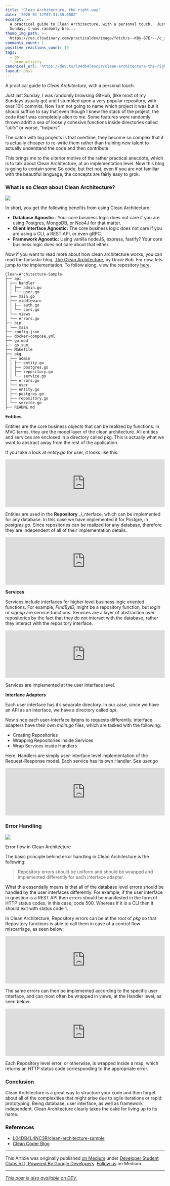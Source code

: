 ```yaml
---
title: 'Clean Architecture, the right way'
date: '2020-01-12T07:31:35.000Z'
excerpt: >-
  A practical guide to Clean Architecture, with a personal touch.  Just last
  Sunday, I was randomly bro...
thumb_img_path: >-
  https://res.cloudinary.com/practicaldev/image/fetch/s--K8y-87Er--/c_imagga_scale,f_auto,fl_progressive,h_420,q_auto,w_1000/https://res.cloudinary.com/practicaldev/image/fetch/s--Asc-PTnU--/c_imagga_scale%2Cf_auto%2Cfl_progressive%2Ch_420%2Cq_auto%2Cw_1000/https://dev-to-uploads.s3.amazonaws.com/i/2ffsp4xeks4jxhbb0elk.png
comments_count: 1
positive_reactions_count: 19
tags:
  - go
  - productivity
canonical_url: 'https://dev.to/l04db4l4nc3r/clean-architecture-the-right-way-1dfk'
layout: post
---
```

A practical guide to _Clean Architecture_, with a personal touch.

Just last Sunday, I was randomly browsing GitHub, (like most of my Sundays usually go) and I stumbled upon a very popular repository, with over 10K commits. Now I am not going to name which project it was but it should suffice to say that even though I knew the stack of the project, the code itself was completely alien to me. Some features were randomly thrown adrift a sea of loosely cohesive functions inside directories called “_utils”_ or worse, “_helpers”._

The catch with big projects is that overtime, they become so complex that it is actually cheaper to re-write them rather than training new talent to actually understand the code and then contribute.

This brings me to the ulterior motive of the rather practical anecdote, which is to talk about Clean Architecture, at an implementation level. Now this blog is going to contain some Go code, but fret not, even if you are not familiar with the beautiful language, the concepts are fairly easy to grok.

### What is so _Clean_ about Clean Architecture?

![](https://cdn-images-1.medium.com/max/772/1*B7LkQDyDqLN3rRSrNYkETA.jpeg)

In short, you get the following benefits from using Clean Architecture:

- **Database Agnostic** : Your core business logic does not care if you are using Postgres, MongoDB, or Neo4J for that matter.
- **Client Interface Agnostic:** The core business logic does not care if you are using a CLI, a REST API, or even gRPC.
- **Framework Agnostic:** Using vanilla nodeJS, express, fastify? Your core business logic does not care about that either.

Now if you want to read more about how clean architecture works, you can read the fantastic blog, [The Clean Architecture](https://blog.cleancoder.com/uncle-bob/2012/08/13/the-clean-architecture.html), by _Uncle Bob_. For now, lets jump to the implementation. To follow along, view the repository [here](https://github.com/L04DB4L4NC3R/clean-architecture-sample.git).


```
Clean-Architecture-Sample
├── api
│ ├── handler
│ │ ├── admin.go
│ │ └── user.go
│ ├── main.go
│ ├── middleware
│ │ ├── auth.go
│ │ └── cors.go
│ └── views
│ └── errors.go
├── bin
│ └── main
├── config.json
├── docker-compose.yml
├── go.mod
├── go.sum
├── Makefile
├── pkg
│ ├── admin
│ │ ├── entity.go
│ │ ├── postgres.go
│ │ ├── repository.go
│ │ └── service.go
│ ├── errors.go
│ └── user
│ ├── entity.go
│ ├── postgres.go
│ ├── repository.go
│ └── service.go
├── README.md
```


**Entities**

Entities are the core business objects that can be realized by functions. In MVC terms, they are the model layer of the clean architecture. All entities and services are enclosed in a directory called pkg. This is actually what we want to abstract away from the rest of the application.

If you take a look at _entity.go_ for user, it looks like this:


<iframe class="liquidTag" src="https://dev.to/embed/gist?args=https%3A%2F%2Fgist.github.com%2FL04DB4L4NC3R%2F04efd6e4659f7aab367523e52b0aa839" style="border: 0; width: 100%;"></iframe>


Entities are used in the **Repository** _i_nterface, which can be implemented for any database. In this case we have implemented it for Postgre, in _postgres.go._ Since repositories can be realized for any database, therefore they are independent of all of their implementation details.


<iframe class="liquidTag" src="https://dev.to/embed/gist?args=https%3A%2F%2Fgist.github.com%2FL04DB4L4NC3R%2F0f6862642ff871b1a754af9829c2ac18" style="border: 0; width: 100%;"></iframe>


**Services**

Services include interfaces for higher level business logic oriented functions. For example, _FindByID,_ might be a repository function, but _login_ or _signup_ are service functions. Services are a layer of abstraction over repositories by the fact that they do not interact with the database, rather they interact with the repository interface.


<iframe class="liquidTag" src="https://dev.to/embed/gist?args=https%3A%2F%2Fgist.github.com%2FL04DB4L4NC3R%2F9a457875a046e438fd0a76115db272f7" style="border: 0; width: 100%;"></iframe>


Services are implemented at the user interface level.

**Interface Adapters**

Each user interface has it’s separate directory. In our case, since we have an API as an interface, we have a directory called _api_.

Now since each user-interface listens to requests differently, interface adapters have their own _main.go_ files, which are tasked with the following:

- Creating Repositories
- Wrapping Repositories inside Services
- Wrap Services inside Handlers

Here, Handlers are simply user-interface level implementation of the Request-Response model. Each service has its own Handler. See _user.go_


<iframe class="liquidTag" src="https://dev.to/embed/gist?args=https%3A%2F%2Fgist.github.com%2FL04DB4L4NC3R%2F1b85ee1ac967163139465dda80a0f3b5" style="border: 0; width: 100%;"></iframe>


### **Error Handling**

![](https://cdn-images-1.medium.com/max/481/1*Ps25a0vjZLWu_Tam4pklew.png)<figcaption>Error flow in Clean Architecture</figcaption>

The basic principle behind error handling in Clean Architecture is the following:

> Repository errors should be uniform and should be wrapped and implemented differently for each interface adapter.

What this essentially means is that all of the database level errors should be handled by the user interfaces differently. For example, if the user interface in question is a REST API then errors should be manifested in the form of HTTP status codes, in this case, code 500. Whereas if it is a CLI then it should exit with status code 1.

In Clean Architecture, Repository errors can be at the root of _pkg_ so that Repository functions is able to call them in case of a control flow miscarriage, as seen below:


<iframe class="liquidTag" src="https://dev.to/embed/gist?args=https%3A%2F%2Fgist.github.com%2FL04DB4L4NC3R%2F42c6d8fdc9885666707e1cc680b213f0" style="border: 0; width: 100%;"></iframe>


The same errors can then be implemented according to the specific user interface, and can most often be wrapped in views, at the Handler level, as seen below:


<iframe class="liquidTag" src="https://dev.to/embed/gist?args=https%3A%2F%2Fgist.github.com%2FL04DB4L4NC3R%2Fc407b1530a0ca915372cd0ba4652dec8" style="border: 0; width: 100%;"></iframe>


Each Repository level error, or otherwise, is wrapped inside a map, which returns an HTTP status code corresponding to the appropriate error.

### **Conclusion**

Clean Architecture is a great way to structure your code and then forget about all of the complexities that might arise due to agile iterations or rapid prototyping. Being database, user interface, as well as framework independent, Clean Architecture clearly takes the cake for living up to its name.

### References

- [L04DB4L4NC3R/clean-architecture-sample](https://github.com/L04DB4L4NC3R/clean-architecture-sample)
- [Clean Coder Blog](https://blog.cleancoder.com/uncle-bob/2012/08/13/the-clean-architecture.html)

---

This Article was originally published [on Medium](https://medium.com/gdg-vit/clean-architecture-the-right-way-d83b81ecac6) under [Developer Student Clubs VIT, Powered By Google Developers](https://dscvit.com/). [Follow us](https://medium.com/gdg-vit) on Medium.

* * *

*[This post is also available on DEV.](https://dev.to/l04db4l4nc3r/clean-architecture-the-right-way-1dfk)*


<script>
const parent = document.getElementsByTagName('head')[0];
const script = document.createElement('script');
script.type = 'text/javascript';
script.src = 'https://cdnjs.cloudflare.com/ajax/libs/iframe-resizer/4.1.1/iframeResizer.min.js';
script.charset = 'utf-8';
script.onload = function() {
    window.iFrameResize({}, '.liquidTag');
};
parent.appendChild(script);
</script>    
